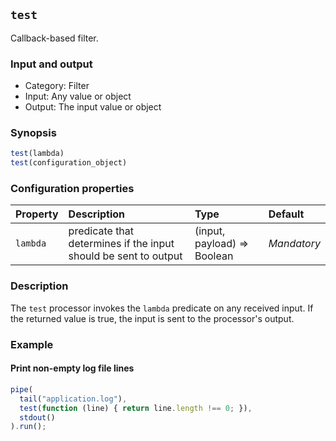 ## `test`

Callback-based filter.

### Input and output

* Category: Filter
* Input: Any value or object
* Output: The input value or object

### Synopsis

```js
test(lambda)
test(configuration_object)
```

### Configuration properties

| Property | Description | Type | Default |
| :--- | :--- | :--- | :--- |
| `lambda` | predicate that determines if the input should be sent to output | (input, payload) => Boolean | *Mandatory* | 

### Description

The `test` processor invokes the `lambda` predicate on any received input. If the returned value is true, the input
is sent to the processor's output.

### Example

#### Print non-empty log file lines 

```js
pipe(
  tail("application.log"),
  test(function (line) { return line.length !== 0; }),
  stdout()
).run();
```